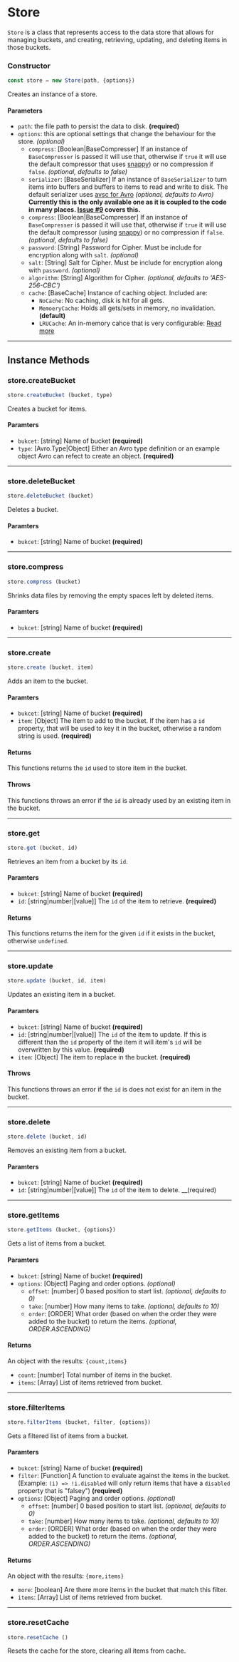 # Store

`Store` is a class that represents access to the data store that allows for managing buckets, and creating, retrieving, updating, and deleting items in those buckets.

### Constructor

```javascript
const store = new Store(path, {options})
```

Creates an instance of a store.

#### Parameters

- `path`: the file path to persist the data to disk. __(required)__
- `options`: this are optional settings that change the behaviour for the store. _(optional)_
    - `compress`: [Boolean|BaseCompresser] If an instance of `BaseCompresser` is passed it will use that, otherwise if `true` it will use the default compressor that uses [snappy](https://www.npmjs.com/package/snappy)) or no compression if `false`.  _(optional, defaults to false)_ 
    - `serializer`: [BaseSerializer] If an instance of `BaseSerializer` to turn items into buffers and buffers to items to read and write to disk. The default serializer uses  [avsc for Avro](https://www.npmjs.com/package/avsc)   _(optional, defaults to Avro)_ __Currently this is the only available one as it is coupled to the code in many places. [Issue #9](https://github.com/holmok/convenience-store/issues/9) covers this.__
     - `compress`: [Boolean|BaseCompresser] If an instance of `BaseCompresser` is passed it will use that, otherwise if `true` it will use the default compressor (using [snappy](https://www.npmjs.com/package/snappy)) or no compression if `false`.  _(optional, defaults to false)_ 
     - `password`: [String] Password for Cipher.  Must be include for encryption along with `salt`. _(optional)_
     - `salt`: [String] Salt for Cipher.  Must be include for encryption along with `password`. _(optional)_     
     - `algorithm`: [String] Algorithm for Cipher. _(optional, defaults to 'AES-256-CBC')_  
     - `cache`: [BaseCache] Instance of caching object. Included are:
       - `NoCache`: No caching, disk is hit for all gets.
       - `MemoeryCache`: Holds all gets/sets in memory, no invalidation. __(default)__ 
       - `LRUCache`: An in-memory cahce that is very configurable: [Read more](https://www.npmjs.com/package/lru-cache)

----

## Instance Methods

### __store.createBucket__
```javascript
store.createBucket (bucket, type)
```
Creates a bucket for items.
#### Paramters
  - `bukcet`: [string] Name of bucket __(required)__
  - `type`: [Avro.Type|Object] Either an Avro type definition or an example object Avro can refect to create an object. __(required)__

----

### __store.deleteBucket__
```javascript
store.deleteBucket (bucket)
```
Deletes a bucket.
#### Paramters
  - `bukcet`: [string] Name of bucket __(required)__

----

### __store.compress__
```javascript
store.compress (bucket)
```
Shrinks data files by removing the empty spaces left by deleted items.
#### Paramters
  - `bukcet`: [string] Name of bucket __(required)__

----

### __store.create__
```javascript
store.create (bucket, item)
```
Adds an item to the bucket.
#### Paramters
  - `bukcet`: [string] Name of bucket __(required)__
  - `item`: [Object] The item to add to the bucket.  If the item has a `id` property, that will be used to key it in the bucket, otherwise a random string is used. __(required)__
#### Returns
This functions returns the `id` used to store item in the bucket.
#### Throws
This functions throws an error if the `id` is already used by an existing item in the bucket.

----

### __store.get__
```javascript
store.get (bucket, id)
```
Retrieves an item from a bucket by its `id`.
#### Paramters
  - `bukcet`: [string] Name of bucket __(required)__
  - `id`: [string|number|[value]] The `id` of the item to retrieve. __(required)__
#### Returns
This functions returns the item for the given `id` if it exists in the bucket, otherwise `undefined`.

----

### __store.update__
```javascript
store.update (bucket, id, item)
```
Updates an existing item in a bucket.
#### Paramters
  - `bukcet`: [string] Name of bucket __(required)__
  - `id`: [string|number|[value]] The `id` of the item to update. If this is different than the `id` property of the item it will item's `id` will be overwritten by this value. __(required)__
  - `item`: [Object] The item to replace in the bucket. __(required)__
#### Throws
This functions throws an error if the `id` is does not exist for an item in the bucket.

----

### __store.delete__
```javascript
store.delete (bucket, id)
```
Removes an existing item from a bucket.
#### Paramters
  - `bukcet`: [string] Name of bucket __(required)__
  - `id`: [string|number|[value]] The `id` of the item to delete. __(required)

----

### __store.getItems__
```javascript
store.getItems (bucket, {options})
```
Gets a list of items from a bucket.
#### Paramters
  - `bukcet`: [string] Name of bucket __(required)__
  - `options`: [Object] Paging and order options. _(optional)_
    - `offset`: [number] 0 based position to start list. _(optional, defaults to 0)_  
    - `take`: [number] How many items to take. _(optional, defaults to 10)_
    - `order`: [ORDER] What order (based on when the order they were added to the bucket) to return the items. _(optional, ORDER.ASCENDING)_ 
#### Returns
An object with the results: `{count,items}`
  - `count`: [number] Total number of items in the bucket.
  - `items`: [Array] List of items retrieved from bucket.

----

### __store.filterItems__
```javascript
store.filterItems (bucket, filter, {options})
```
Gets a filtered list of items from a bucket.
#### Paramters
  - `bukcet`: [string] Name of bucket __(required)__
  - `filter`: [Function] A function to evaluate against the items in the bucket. (Example: `(i) => !i.disabled` will only return items that have a `disabled` property that is "falsey") __(required)__
  - `options`: [Object] Paging and order options. _(optional)_
    - `offset`: [number] 0 based position to start list. _(optional, defaults to 0)_  
    - `take`: [number] How many items to take. _(optional, defaults to 10)_
    - `order`: [ORDER] What order (based on when the order they were added to the bucket) to return the items. _(optional, ORDER.ASCENDING)_ 
#### Returns
An object with the results: `{more,items}`
  - `more`: [boolean] Are there more items in the bucket that match this filter.
  - `items`: [Array] List of items retrieved from bucket.

----

### __store.resetCache__
```javascript
store.resetCache ()
```
Resets the cache for the store, clearing all items from cache.

